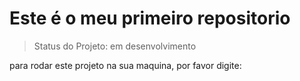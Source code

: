 <h1> Este é o meu primeiro repositorio</h1>

> Status do Projeto: em desenvolvimento 

para rodar este projeto na sua maquina, por favor digite:





